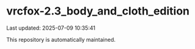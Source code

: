 # vrcfox-2.3_body_and_cloth_edition

Last updated: 2025-07-09 10:35:41

This repository is automatically maintained.
